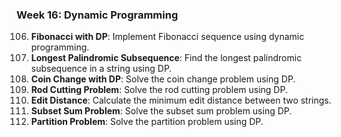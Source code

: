 ### Week 16: Dynamic Programming
106. **Fibonacci with DP**: Implement Fibonacci sequence using dynamic programming.
107. **Longest Palindromic Subsequence**: Find the longest palindromic subsequence in a string using DP.
108. **Coin Change with DP**: Solve the coin change problem using DP.
109. **Rod Cutting Problem**: Solve the rod cutting problem using DP.
110. **Edit Distance**: Calculate the minimum edit distance between two strings.
111. **Subset Sum Problem**: Solve the subset sum problem using DP.
112. **Partition Problem**: Solve the partition problem using DP.

